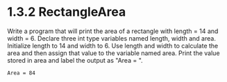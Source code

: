 # 1.3.2 RectangleArea
Write a program that will print the area of a rectangle with length = 14 and width = 6. Declare three int type variables named length, width and area. Initialize length to 14 and width to 6. Use length and width to calculate the area and then assign that value to the variable named area. Print the value stored in area and label the output as "Area = ".
```
Area = 84
```